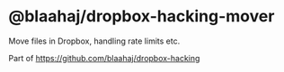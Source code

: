 # @blaahaj/dropbox-hacking-mover

Move files in Dropbox, handling rate limits etc.

Part of https://github.com/blaahaj/dropbox-hacking
